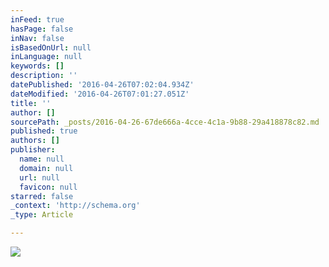 ```yaml
---
inFeed: true
hasPage: false
inNav: false
isBasedOnUrl: null
inLanguage: null
keywords: []
description: ''
datePublished: '2016-04-26T07:02:04.934Z'
dateModified: '2016-04-26T07:01:27.051Z'
title: ''
author: []
sourcePath: _posts/2016-04-26-67de666a-4cce-4c1a-9b88-29a418878c82.md
published: true
authors: []
publisher:
  name: null
  domain: null
  url: null
  favicon: null
starred: false
_context: 'http://schema.org'
_type: Article

---
```

![](https://the-grid-user-content.s3-us-west-2.amazonaws.com/70301f21-3a26-4293-a1c5-abe1aeb1bc4c.jpg)